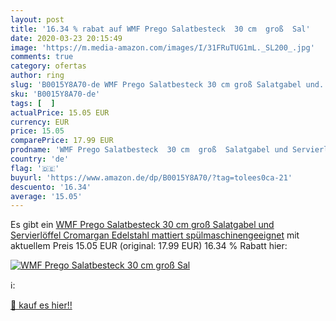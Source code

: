 ```yaml
---
layout: post
title: '16.34 % rabat auf WMF Prego Salatbesteck  30 cm  groß  Sal'
date: 2020-03-23 20:15:49
image: 'https://m.media-amazon.com/images/I/31FRuTUG1mL._SL200_.jpg'
comments: true
category: ofertas
author: ring
slug: 'B0015Y8A70-de WMF Prego Salatbesteck 30 cm groß Salatgabel und...'
sku: 'B0015Y8A70-de'
tags: [  ]
actualPrice: 15.05 EUR
currency: EUR
price: 15.05
comparePrice: 17.99 EUR
prodname: 'WMF Prego Salatbesteck  30 cm  groß  Salatgabel und Servierlöffel  Cromargan Edelstahl mattiert  spülmaschinengeeignet'
country: 'de'
flag: '🇩🇪'
buyurl: 'https://www.amazon.de/dp/B0015Y8A70/?tag=tolees0ca-21'
descuento: '16.34'
average: '15.05'
---
```


Es gibt ein [WMF Prego Salatbesteck  30 cm  groß  Salatgabel und Servierlöffel  Cromargan Edelstahl mattiert  spülmaschinengeeignet](https://www.amazon.de/dp/B0015Y8A70/?tag=tolees0ca-21) mit aktuellem Preis 15.05 EUR (original: 17.99 EUR) 16.34 % Rabatt hier:

[![WMF Prego Salatbesteck  30 cm  groß  Sal](https://m.media-amazon.com/images/I/31FRuTUG1mL._SL200_.jpg)](https://www.amazon.de/dp/B0015Y8A70/?tag=tolees0ca-21)

ℹ️:


[🛒 kauf es hier!!](https://www.amazon.de/dp/B0015Y8A70/?tag=tolees0ca-21)

